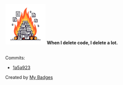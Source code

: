 <img src="https://github.com/my-badges/my-badges/blob/master/badges/mass-delete-commit/mass-delete-commit-10k.png?raw=true" alt="When I delete code, I delete a lot." title="When I delete code, I delete a lot." width="128">
<strong>When I delete code, I delete a lot.</strong>
<br><br>

Commits:

- <a href="https://github.com/tyrann0us/slick-slider/commit/1a5a9238ac6e9e6cb1eaf5e1f95ea989d94e7c4c">1a5a923</a>


Created by <a href="https://github.com/my-badges/my-badges">My Badges</a>